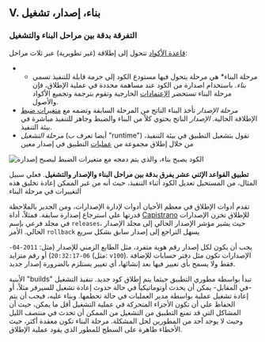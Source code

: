 ## V. بناء، إصدار، تشغيل
### التفرقة بدقة بين مراحل البناء والتشغيل

[قاعدة الأكواد](./codebase) تتحول إلى إطلاقة (غير تطويرية) عبر ثلاث مراحل:
* * مرحلة البناء* هي مرحلة يتحول فيها مستودع الكود إلي حزمة قابلة للتنفيذ تسمي *بناء*. باستخدام اصدارة من الكود عند مساهمة محددة في عملية الإطلاق، فإن مرحلة البناء تستحضر [الإعتمادات](./dependencies) الخارجية وتقوم بترجمة وتجميع الأكواد والأصول.
* *مرحلة الإصدار* تأخذ البناء الناتج من المرحلة السابقة وتضمه مع [متغيرات ضبط](./config) الإطلاقة الحالية. *الإصدار* الناتج يحتوي كلاً من البناء والضبط وجاهز للتنفيذ مباشرة في بيئة التنفيذ.
* *مرحلة التشغيل* (أيضا تعرف ب "runtime") تقول بتشغيل التطبيق في بيئة التنفيذ، من خلال إطلاق مجموعة من [عمليات](./processes) التطبيق في إصدار معين

![الكود يصبح بناء، والذي يتم دمجه مع متغيرات الضبط ليصبح إصدارة](/images/release.png)

**تطبيق القواعد الإثني عشر يفرق بدقة بين مراحل البناء والإصدار والتشغيل**. فعلي سبيل المثال، من المستحيل تعديل الكود أثناء التنفيذ، حيث أنه من غير الممكن إعادة تخليق هذه التغييرات في مرحلة البناء

تقدم أدوات الإطلاق في معظم الأحيان أدوات لإدارة الإصدارات، ومن الجدير بالملاحظة قدرتها علي استرجاع إصدارة سابقة. فمثلاً، أداة [Capistrano](https://github.com/capistrano/capistrano/wiki) للإطلاق تخزن الإصدارات في مجلد فرعي بإسم `releases`، حيث يشير مؤشر الإصدار الحالي إلى مجلد الإصدار الحالي. الأمر `rollback` يسهل التراجع إلى إصدار سابق بشكل سريع 

يجب أن يكون لكل إصدار رقم هوية متفرد، مثل الطابع الزمني للإصدار (مثل: `2011-04-06-20:32:17`) أو رقم متزايد (مثل: `v100`). الإصدارات تكون مثل دفتر حسابات للإضافة فقط ولا يسمح بأي تغيير فيها بعد إنشائها، أي تغيير يستلزم بالضرورة إصدار جديد.

الأبنية "builds" تبدأ بواسطة مطوري التطبيق حيثما يتم إطلاق كود جديد. تنفيذ التشغيل -في المقابل- يمكن أن يحدث أوتوماتيكياً في حالة حدوث إعادة تشغيل للسيرفر مثلاً، أو إعادة تشغيل عملية بواسطة مدير العمليات في حالة تحطمها. وبناء عليه، فيجب أن يتم الحفاظ علي أن تكون الأجزاء المتحركة في عملية التشغيل أقل ما يمكن، حيث أن المشاكل التي قد تمنع التطبيق من التشغيل من الممكن أن تحدث في منتصف الليل وحيث لا يوجد آحد من المطورين لحل المشكلة. مرحلة البناء تكون معقدة أكثر، حيث الأخطاء ظاهرة على السطح للمطور الذي يقود عملية الإطلاق.


